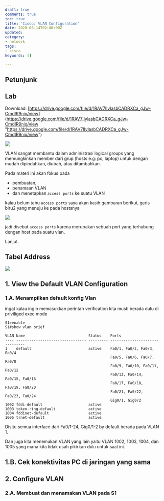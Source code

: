 ```yaml
---
draft: true
comments: true
toc: true
title: 'Cisco: VLAN Configuration'
date: 2020-08-14T02:00:00Z
updated: 
category:
- network
tags:
- cisco
keywords: []

---
```

## Petunjunk

## Lab

Download: [https://drive.google.com/file/d/1RAV7lIylasbCADRXCa_gJw-CmdIR9nio/view](https://drive.google.com/file/d/1RAV7lIylasbCADRXCa_gJw-CmdIR9nio/view "https://drive.google.com/file/d/1RAV7lIylasbCADRXCa_gJw-CmdIR9nio/view")

![](/images/screenshot_2020-08-14_09-57-50.png)

VLAN sangat membantu dalam administrasi logical groups yang memungkinkan member dari grup (hosts e.g: pc, laptop) untuk dengan mudah dipindahkan, diubah, atau ditambahkan. 

Pada materi ini akan fokus pada 

* pembuatan,
* penamaan VLAN
* dan menetapkan `access ports` ke suatu VLAN

kalau belum tahu `access ports` saya akan kasih gambaran berikut, garis biru2 yang menuju ke pada hostsnya

![](/images/access_and_trunk_ports_explained-1024x461.jpg)

jadi disebut `access ports` karena merupakan sebuah port yang terhubung dengan host pada suatu vlan. 

Lanjut.

## Tabel Address

![](/images/screenshot_2020-08-14_09-58-42.png)

## 1. View the Default VLAN Configuration

### 1.A. Menampilkan default konfig Vlan 

ingat kalau ingin memasukkan perintah verification kita musti berada dulu di priviliged exec mode

    S1>enable 
    S1#show vlan brief 
    
    VLAN Name                             Status    Ports
    ---- -------------------------------- --------- -------------------------------
    1    default                          active    Fa0/1, Fa0/2, Fa0/3, Fa0/4
                                                    Fa0/5, Fa0/6, Fa0/7, Fa0/8
                                                    Fa0/9, Fa0/10, Fa0/11, Fa0/12
                                                    Fa0/13, Fa0/14, Fa0/15, Fa0/16
                                                    Fa0/17, Fa0/18, Fa0/19, Fa0/20
                                                    Fa0/21, Fa0/22, Fa0/23, Fa0/24
                                                    Gig0/1, Gig0/2
    1002 fddi-default                     active    
    1003 token-ring-default               active    
    1004 fddinet-default                  active    
    1005 trnet-default                    active    

Disitu semua interface dari Fa0/1-24, Gig0/1-2 by default berada pada VLAN 1.

Dan juga kita menemukan VLAN yang lain yaitu VLAN 1002, 1003, 1004, dan 1005 yang mana kita tidak usah pikirkan dulu untuk saat ini. 

## 1.B. Cek konektivitas PC di jaringan yang sama

## 2. Configure VLAN

### 2.A. Membuat dan menamakan VLAN pada S1